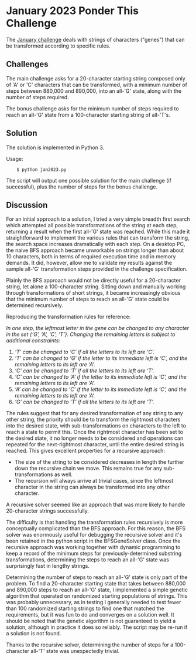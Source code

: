 # January 2023 Ponder This Challenge
The [January challenge](https://research.ibm.com/haifa/ponderthis/challenges/January2023.html) deals with strings of 
characters ("genes") that can be transformed according to specific rules. 

## Challenges

The main challenge asks for a 20-character starting string composed only of 'A' or 'C' characters that can be 
transformed, with a minimum number of steps between 880,000 and 890,000, into an all-'G' state, along with the 
number of steps required.

The bonus challenge asks for the minimum number of steps required to reach an all-'G' state from a 100-character 
starting string of all-'T's.

## Solution
The solution is implemented in Python 3.

Usage:

		$ python jan2023.py

The script will output one possible solution for the main challenge (if successful), plus the number of steps for the 
bonus challenge. 

## Discussion 

For an initial approach to a solution, I tried a very simple breadth first search which attempted all possible 
transformations of the string at each step, returning a result when the first all-'G' state was reached. While this 
made it straightforward to implement the various rules that can transform the string, the search space increases 
dramatically with each step. On a desktop PC, the naive BFS approach became unworkable on strings longer than about 10
characters, both in terms of required execution time and in memory demands. It did, however, allow me to validate my 
results against the sample all-'G' transformation steps provided in the challenge specification.

Plainly the BFS approach would not be directly useful for a 20-character string, let alone a 100-character string. 
Sitting down and manually working through transformations of short strings, it became increasingly obvious that the minimum 
number of steps to reach an all-'G' state could be determined recursively.

Reproducing the transformation rules for reference:

*In one step, the leftmost letter in the gene can be changed to any character in the set {‘G’, ‘A’, ‘C’, ‘T’}. Changing the remaining letters is subject to additional constraints:*

1. *‘T’ can be changed to ‘C’ if all the letters to its left are ‘C’.*
2. *‘T’ can be changed to ‘G’ if the letter to its immediate left is ‘C’, and the remaining letters to its left are ‘A’.*
3. *‘C’ can be changed to ‘T’ if all the letters to its left are ‘T’.*
4. *‘C’ can be changed to ‘A’ if the letter to its immediate left is ‘C’, and the remaining letters to its left are ‘A’.*
5. *‘A’ can be changed to ‘C’ if the letter to its immediate left is ‘C’, and the remaining letters to its left are ‘A’.*
6. *‘G’ can be changed to ‘T’ if all the letters to its left are ‘T’.*

The rules suggest that for any desired transformation of any string to any other string, the priority should be to 
transform the rightmost characters into the desired state, with sub-transformations on characters to the left to 
reach a state to permit this. Once the rightmost character has been set to the desired state, it no longer needs 
to be considered  and operations can repeated for the next-rightmost character, until the entire desired string is 
reached. This gives excellent properties for a recursive approach:

* The size of the string to be considered decreases in length the further down the recursive chain we move. This remains true for any sub-transformations as well.
* The recursion will always arrive at trivial cases, since the leftmost character in the string can always be transformed into any other character.

A recursive solver seemed like an approach that was more likely to handle 20-character strings successfully.

The difficulty is that handling the transformation rules recursively is more conceptually complicated than the BFS 
approach. For this reason, the BFS solver was enormously useful for debugging the recursive solver and it's been 
retained in the python script in the BFSGeneSolver class. Once the recursive approach was working together with 
dynamic programming to keep a record of the minimum steps for previously-determined substring transformations, 
determining the steps to reach an all-'G' state was surprisingly fast in lengthy strings.

Determining the number of steps to reach an all-'G' state is only part of the problem. To find a 20-character starting 
state that takes between 880,000 and 890,000 steps to reach an all-'G' state, I implemented a simple genetic algorithm
that operated on randomized starting populations of strings. This was probably unnecessary, as in testing I generally 
needed to test fewer than 100 randomized starting strings to find one that matched the requirements, but it was fun to 
do and converges on a solution well. It should be noted that the genetic algorithm is not guaranteed to yield 
a solution, although in practice it does so reliably. The script may be re-run if a solution is not found.

Thanks to the recursive solver, determining the number of steps for a 100-character all-'T' state was unexpectedly
trivial.






